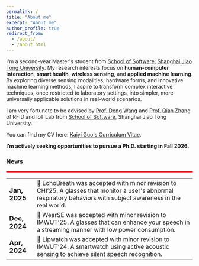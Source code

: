 ```yaml
---
permalink: /
title: "About me"
excerpt: "About me"
author_profile: true
redirect_from: 
  - /about/
  - /about.html
---
```


I'm a second-year Master's student from [School of Software](https://www.se.sjtu.edu.cn), [Shanghai Jiao Tong University](https://www.sjtu.edu.cn/). My research interests focus on **human-computer interaction**, **smart health**, **wireless sensing**, and **applied machine learning**. By exploring diverse sensing modalities, hardware forms, and innovative machine learning methods, I aspire to transform complex interactive techniques, once restricted to laboratory settings, into simpler, more universally applicable solutions in real-world scenarios.

I am very fortunate to be advised by [Prof. Dong Wang](http://www.se.sjtu.edu.cn/Data/View/286) and [Prof. Qian Zhang](http://www.se.sjtu.edu.cn/Data/View/575) of RFID and IoT Lab from [School of Software](https://www.se.sjtu.edu.cn/), Shanghai Jiao Tong University. 

You can find my CV here: [Kaiyi Guo's Curriculum Vitae](https://guokaiyi-zzu.github.io/KaiyiGuo7.github.io/assets/CV.pdf).

**I’m actively seeking opportunities to pursue a Ph.D. starting in Fall 2026.**


### News

<div style="height: 4px; background-color: red;"></div>


<table style="width: 100%; border-collapse: collapse; background-color: transparent; border: none; font-size: 16px;">
  <tr>
    <td style="border: none;"><strong style="font-size: 18px;">Jan, 2025</strong></td>
    <td style="border: none;">🎉 EchoBreath was accepted with minor revision to CHI’25. A glasses that monitor a user's abnormal respiratory behaviors with subject awareness in the real world.</td>
  </tr>
  <tr>
    <td style="border: none;"><strong style="font-size: 18px;">Dec, 2024</strong></td>
    <td style="border: none;">🎉 WearSE was accepted with minor revision to IMWUT’25. A glasses that can enhance your speech in a streaming manner with low power consumption.</td>
  </tr>
  <tr>
    <td style="border: none;"><strong style="font-size: 18px;">Apr, 2024</strong></td>
    <td style="border: none;">🎉 Lipwatch was accepted with minor revision to IMWUT’24. A smartwatch using active acoustic sensing to achieve silent speech recognition.</td>
  </tr>
</table>



          
